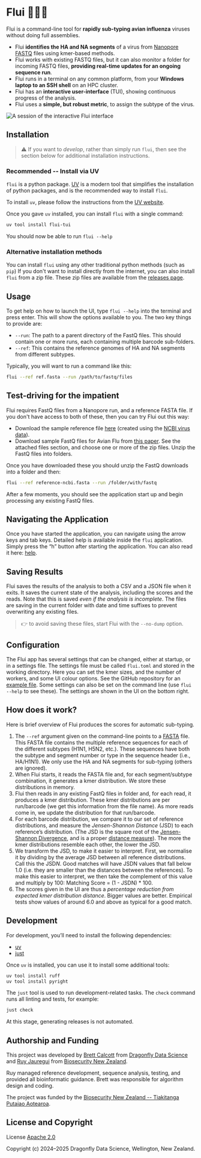 # Flui 🦆🦠🧬

Flui is a command-line tool for **rapidly sub-typing avian influenza** viruses without doing full assemblies.

* Flui **identifies the HA and NA segments** of a virus from [Nanopore][nanopore] [FASTQ][fastq] files using kmer-based methods.
* Flui works with existing FASTQ files, but it can also monitor a folder for incoming FASTQ files, **providing real-time updates for an ongoing sequence run**.
* Flui runs in a terminal on any common platform, from your **Windows laptop to an SSH shell** on an HPC cluster.
* Flui has an **interactive user-interface** (TUI), showing continuous progress of the analysis.
* Flui uses a **simple, but robust metric**, to assign the subtype of the virus.

![A session of the interactive Flui interface](tui.png)

## Installation

> :warning: If you want to *develop*, rather than simply run `flui`, then see the section below for additional installation instructions.

### Recommended -- Install via UV

`flui` is a python package.
[UV][uv] is a modern tool that simplifies the installation of python packages, and is the recommended way to install `flui`.

To install `uv`, please follow the instructions from the [UV website][uv-install].

Once you gave `uv` installed, you can install `flui` with a single command:

```sh
uv tool install flui-tui
```

You should now be able to run `flui --help`

### Alternative installation methods

You can install `flui` using any other traditional python methods (such as `pip`)
If you don't want to install directly from the internet, you can also install `flui` from a zip file.
These zip files are available from the [releases page](https://github.com/dragonfly-science/flui/releases).

## Usage

To get help on how to launch the UI, type `flui --help` into the terminal and press enter.
This will show the options available to you.
The two key things to provide are:

* `--run`: The path to a parent directory of the FastQ files.
  This should contain one or more runs, each containing multiple barcode sub-folders.
* `--ref`: This contains the reference genomes of HA and NA segments from different subtypes.

Typically, you will want to run a command like this:

```sh
flui --ref ref.fasta --run /path/to/fastq/files
```

## Test-driving for the impatient

Flui requires FastQ files from a Nanopore run, and a reference FASTA file.
If you don't have access to both of these, then you can try Flui out this way:

* Download the sample reference file [here][sample_ref] (created using the [NCBI virus data][ncbi]).
* Download sample FastQ files for Avian Flu from [this paper][sample_fastq].
  See the attached files section, and choose one or more of the zip files.
  Unzip the FastQ files into folders.

Once you have downloaded these you should unzip the FastQ downloads into a folder and then:

```sh
flui --ref reference-ncbi.fasta --run /folder/with/fastq
```

After a few moments, you should see the application start up and begin processing any existing FastQ files.

## Navigating the Application

Once you have started the application, you can navigate using the arrow keys and tab keys.
Detailed help is available inside the `flui` application.
Simply press the “h” button after starting the application.
You can also read it here: [help](src/flui/help.md).

## Saving Results

Flui saves the results of the analysis to both a CSV and a JSON file when it exits.
It saves the current state of the analysis, including the scores and the reads.
Note that this is saved *even if the analysis is incomplete*.
The files are saving in the current folder with date and time suffixes to prevent overwriting any existing files.

> :point_right: to avoid saving these files, start Flui with the `--no-dump` option.

## Configuration

The Flui app has several settings that can be changed, either at startup, or in a settings file.
The settings file must be called `flui.toml` and stored in the working directory.
Here you can set the kmer sizes, and the number of workers, and some UI colour options.
See the GitHub repository for an [example file][config].
Some settings can also be set on the command line (use `flui --help` to see these).
The settings are shown in the UI on the bottom right.

## How does it work?

Here is brief overview of Flui produces the scores for automatic sub-typing.

1. The `--ref` argument given on the command-line points to a [FASTA][fasta] file.
   This FASTA file contains the multiple reference sequences for each of the different subtypes (H1N1, H5N2, etc.).
   These sequences have both the subtype and segment number or type in the sequence header (i.e., HA/H1N1).
   We only use the HA and NA segments for sub-typing (others are ignored).
2. When Flui starts, it reads the FASTA file and, for each segment/subtype combination, it generates a kmer distribution.
   We store these distributions in memory.
3. Flui then reads in any existing FastQ files in folder and, for each read, it produces a kmer distribution.
   These kmer distributions are per run/barcode (we get this information from the file name).
   As more reads come in, we update the distribution for that run/barcode.
4. For each barcode distribution, we compare it to our set of reference distributions, and measure the *Jensen-Shannon Distance* (JSD) to each reference’s distribution.
   (The JSD is the square root of the [Jensen-Shannon Divergence][shannon], and is a proper [distance measure][metric]).
   The more the kmer distributions resemble each other, the lower the JSD.
5. We transform the JSD, to make it easier to interpret.
   First, we normalise it by dividing by the average JSD between all reference distributions.
   Call this the JSD*N*.
   Good matches will have JSDN values that fall below 1.0 (i.e. they are smaller than the distances between the references).
   To make this easier to interpret, we then take the complement of this value and multiply by 100: Matching Score = (1 - JSDN) \* 100.
6. The scores given in the UI are thus a *percentage reduction from expected kmer distribution distance*.
   Bigger values are better.
   Empirical tests show values of around 6.0 and above as typical for a good match.

## Development

For development, you’ll need to install the following dependencies:

* [uv][uv]
* [just][just]

Once `uv` is installed, you can use it to install some additional tools:

```sh
uv tool install ruff
uv tool install pyright
```

The `just` tool is used to run development-related tasks.
The `check` command runs all linting and tests, for example:

```sh
just check
```

At this stage, generating releases is not automated.

## Authorship and Funding

This project was developed by [Brett Calcott][brett] from [Dragonfly Data Science][dfly]
and [Ruy Jauregui][ruy] from [Biosecurity New Zealand][mpi].

Ruy managed reference development, sequence analysis, testing, and provided all bioinformatic guidance.
Brett was responsible for algorithm design and coding.

The project was funded by the [Biosecurity New Zealand
-- Tiakitanga Putaiao Aotearoa][mpi].

## License and Copyright

License [Apache 2.0][apache]

Copyright (c) 2024–2025 Dragonfly Data Science, Wellington, New Zealand.

[nanopore]: https://nanoporetech.com/platform/technology
[ncbi]: https://www.ncbi.nlm.nih.gov/labs/virus/vssi/#/virus?SeqType_s=Nucleotide
[sample_ref]: https://github.com/dragonfly-science/flui/blob/main/sample/reference-ncbi.fasta
[sample_fastq]: https://www.sciencebase.gov/catalog/item/638a4df0d34ed907bf7907ea
[uv]: https://docs.astral.sh/uv/
[uv-install]: https://docs.astral.sh/uv/getting-started/installation/
[just]: https://github.com/casey/just
[fastq]: https://en.wikipedia.org/wiki/FASTQ_format
[shannon]: https://en.wikipedia.org/wiki/Jensen%E2%80%93Shannon_divergence
[metric]: https://en.wikipedia.org/wiki/Metric_space
[fasta]: https://en.wikipedia.org/wiki/FASTA_format
[brett]: https://github.com/brettc
[ruy]: https://github.com/ruy-jauregui
[mpi]: https://www.mpi.govt.nz/biosecurity/
[dfly]: https://www.dragonfly.co.nz
[apache]: https://www.apache.org/licenses/LICENSE-2.0
[config]: https://github.com/dragonfly-science/flui/blob/main/flui.toml
